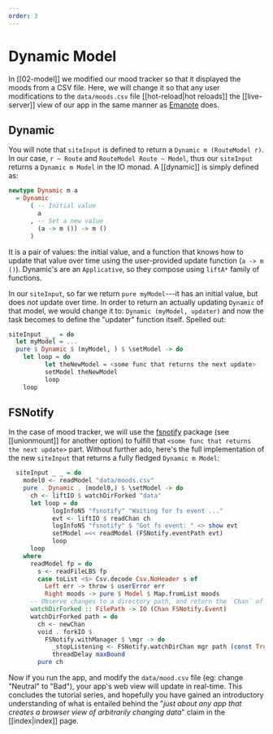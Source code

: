 ```yaml
---
order: 3
---
```


# Dynamic Model

In [[02-model]] we modified our mood tracker so that it displayed the moods from a CSV file. Here, we will change it so that any user modifications to the `data/moods.csv` file [[hot-reload|hot reloads]] the [[live-server]] view of our app in the same manner as [Emanote](https://emanote.srid.ca/) does.

## Dynamic

You will note that `siteInput` is defined to return a `Dynamic m (RouteModel r)`. In our case, `r ~ Route` and `RouteModel Route ~ Model`, thus our `siteInput` returns a `Dynamic m Model` in the IO monad. A [[dynamic]] is simply defined as:

```haskell
newtype Dynamic m a
  = Dynamic
      ( -- Initial value
        a
      , -- Set a new value
        (a -> m ()) -> m ()
      )
```

It is a pair of values: the initial value, and a function that knows how to update that value over time using the user-provided update function (`a -> m ()`). Dynamic's are an `Applicative`, so they compose using `liftA*` family of functions. 

In our `siteInput`, so far we return `pure myModel`---it has an initial value, but does *not* update over time. In order to return an actually updating `Dynamic` of that model, we would change it to: `Dynamic (myModel, updater)` and now the task becomes to define the "updater" function itself. Spelled out:

```haskell
siteInput _ _ = do 
  let myModel = ...
  pure $ Dynamic $ (myModel, ) $ \setModel -> do 
    let loop = do 
          let theNewModel = <some func that returns the next update>
          setModel theNewModel
          loop 
    loop
```

## FSNotify

In the case of mood tracker, we will use the [fsnotify](https://hackage.haskell.org/package/fsnotify) package (see [[unionmount]] for another option) to fulfill that `<some func that returns the next update>` part. Without further ado, here's the full implementation of the new `siteInput` that returns a fully fledged `Dynamic m Model`:

```haskell
  siteInput _ _ = do
    model0 <- readModel "data/moods.csv"
    pure . Dynamic . (model0,) $ \setModel -> do
      ch <- liftIO $ watchDirForked "data"
      let loop = do
            logInfoNS "fsnotify" "Waiting for fs event ..."
            evt <- liftIO $ readChan ch
            logInfoNS "fsnotify" $ "Got fs event: " <> show evt
            setModel =<< readModel (FSNotify.eventPath evt)
            loop
      loop
    where
      readModel fp = do
        s <- readFileLBS fp
        case toList <$> Csv.decode Csv.NoHeader s of
          Left err -> throw $ userError err
          Right moods -> pure $ Model $ Map.fromList moods
      -- Observe changes to a directory path, and return the `Chan` of its events.
      watchDirForked :: FilePath -> IO (Chan FSNotify.Event)
      watchDirForked path = do
        ch <- newChan
        void . forkIO $
          FSNotify.withManager $ \mgr -> do
            _stopListening <- FSNotify.watchDirChan mgr path (const True) ch
            threadDelay maxBound
        pure ch
```

Now if you run the app, and modify the `data/mood.csv` file (eg: change "Neutral" to "Bad"), your app's web view will update in real-time. This concludes the tutorial series, and hopefully you have gained an introductory understanding of what is entailed behind the "*just about any app that creates a browser view of arbitrarily changing data*" claim in the [[index|index]] page. 

